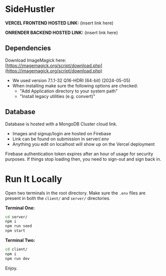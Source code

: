# SideHustler

**VERCEL FRONTEND HOSTED LINK:** (insert link here)

**ONRENDER BACKEND HOSTED LINK:** (insert link here)


## Dependencies

Download ImageMagick here: [https://imagemagick.org/script/download.php](https://imagemagick.org/script/download.php)
- We used version 7.1.1-32 Q16-HDRI (64-bit) (2024-05-05)
- When installing make sure the following options are checked:
    - "Add Application directory to your system path"
    - "Install legacy utilities (e.g. convert)"

## Database

Database is hosted with a MongoDB Cluster cloud link.
- Images and signup/login are hosted on Firebase
- Link can be found on submission in server/.env
- Anything you edit on localhost will show up on the Vercel deployment

Firebase authentication token expires after an hour of usage for security purposes. 
If things stop loading then, you need to sign-out and sign back in.

# Run It Locally

Open two terminals in the root directory. Make sure the `.env` files are present in both the `client/` and `server/` directories.

**Terminal One:**
```bash
cd server/
npm i
npm run seed
npm start
```
**Terminal Two:**
```bash
cd client/
npm i
npm run dev
```

Enjoy.